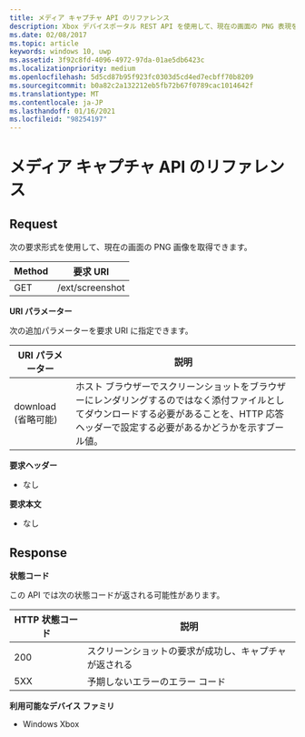 ```yaml
---
title: メディア キャプチャ API のリファレンス
description: Xbox デバイスポータル REST API を使用して、現在の画面の PNG 表現をキャプチャする方法について説明します。
ms.date: 02/08/2017
ms.topic: article
keywords: windows 10, uwp
ms.assetid: 3f92c8fd-4096-4972-97da-01ae5db6423c
ms.localizationpriority: medium
ms.openlocfilehash: 5d5cd87b95f923fc0303d5cd4ed7ecbff70b8209
ms.sourcegitcommit: b0a82c2a132212eb5fb72b67f0789cac1014642f
ms.translationtype: MT
ms.contentlocale: ja-JP
ms.lasthandoff: 01/16/2021
ms.locfileid: "98254197"
---
```

# <a name="media-capture-api-reference"></a>メディア キャプチャ API のリファレンス

## <a name="request"></a>Request

次の要求形式を使用して、現在の画面の PNG 画像を取得できます。

| Method        | 要求 URI     |
| ------------- |-----------------|
| GET           | /ext/screenshot |

**URI パラメーター**

次の追加パラメーターを要求 URI に指定できます。

| URI パラメーター       | 説明     |
| ------------------- |-----------------|
| download (省略可能) | ホスト ブラウザーでスクリーンショットをブラウザーにレンダリングするのではなく添付ファイルとしてダウンロードする必要があることを、HTTP 応答ヘッダーで設定する必要があるかどうかを示すブール値。 |

**要求ヘッダー**

* なし

**要求本文**

* なし

## <a name="response"></a>Response

**状態コード**

この API では次の状態コードが返される可能性があります。

| HTTP 状態コード   | 説明     |
| ------------------ |-----------------|
| 200                | スクリーンショットの要求が成功し、キャプチャが返される |
| 5XX                | 予期しないエラーのエラー コード |

**利用可能なデバイス ファミリ**

* Windows Xbox
